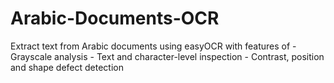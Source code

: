 # Arabic-Documents-OCR
Extract text from Arabic documents using easyOCR with features of - Grayscale analysis - Text and character-level inspection - Contrast, position and shape defect detection

